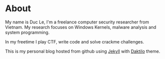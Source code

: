 # About
My name is Duc Le, I'm a freelance computer security researcher from Vietnam. My research focuses on Windows Kernels, malware analysis and system programming.

In my freetime I play CTF, write code and solve crackme challenges.

This is my personal blog hosted from github using [Jekyll](https://jekyllrb.com/) with [Daktilo](https://github.com/kronik3r/daktilo) theme.
